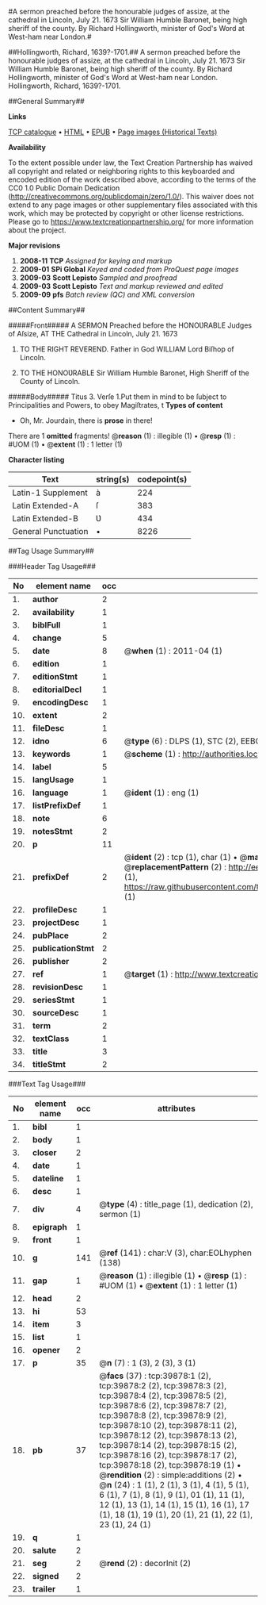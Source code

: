 #A sermon preached before the honourable judges of assize, at the cathedral in Lincoln, July 21. 1673 Sir William Humble Baronet, being high sheriff of the county. By Richard Hollingworth, minister of God's Word at West-ham near London.#

##Hollingworth, Richard, 1639?-1701.##
A sermon preached before the honourable judges of assize, at the cathedral in Lincoln, July 21. 1673 Sir William Humble Baronet, being high sheriff of the county. By Richard Hollingworth, minister of God's Word at West-ham near London.
Hollingworth, Richard, 1639?-1701.

##General Summary##

**Links**

[TCP catalogue](http://www.ota.ox.ac.uk/tcp/)  • 
[HTML](http://tei.it.ox.ac.uk/tcp/Texts-HTML/free/A70/A70253.html)  • 
[EPUB](http://tei.it.ox.ac.uk/tcp/Texts-EPUB/free/A70/A70253.epub) • 
[Page images (Historical Texts)](https://historicaltexts.jisc.ac.uk/eebo-99835197e)

**Availability**

To the extent possible under law, the Text Creation Partnership has waived all copyright and related or neighboring rights to this keyboarded and encoded edition of the work described above, according to the terms of the CC0 1.0 Public Domain Dedication (http://creativecommons.org/publicdomain/zero/1.0/). This waiver does not extend to any page images or other supplementary files associated with this work, which may be protected by copyright or other license restrictions. Please go to https://www.textcreationpartnership.org/ for more information about the project.

**Major revisions**

1. __2008-11__ __TCP__ *Assigned for keying and markup*
1. __2009-01__ __SPi Global__ *Keyed and coded from ProQuest page images*
1. __2009-03__ __Scott Lepisto__ *Sampled and proofread*
1. __2009-03__ __Scott Lepisto__ *Text and markup reviewed and edited*
1. __2009-09__ __pfs__ *Batch review (QC) and XML conversion*

##Content Summary##

#####Front#####
A SERMON Preached before the HONOƲRABLE Judges of Aſsize, AT THE Cathedral in Lincoln, July 21. 1673
1. TO THE RIGHT REVEREND. Father in God WILLIAM Lord Biſhop of Lincoln.

1. TO THE HONOƲRABLE Sir William Humble Baronet, High Sheriff of the County of Lincoln.

#####Body#####
Titus 3. Verſe 1.Put them in mind to be ſubject to Principalities and Powers, to obey Magiſtrates, t
**Types of content**

  * Oh, Mr. Jourdain, there is **prose** in there!

There are 1 **omitted** fragments! 
 @__reason__ (1) : illegible (1)  •  @__resp__ (1) : #UOM (1)  •  @__extent__ (1) : 1 letter (1)

**Character listing**


|Text|string(s)|codepoint(s)|
|---|---|---|
|Latin-1 Supplement|à|224|
|Latin Extended-A|ſ|383|
|Latin Extended-B|Ʋ|434|
|General Punctuation|•|8226|

##Tag Usage Summary##

###Header Tag Usage###

|No|element name|occ|attributes|
|---|---|---|---|
|1.|__author__|2||
|2.|__availability__|1||
|3.|__biblFull__|1||
|4.|__change__|5||
|5.|__date__|8| @__when__ (1) : 2011-04 (1)|
|6.|__edition__|1||
|7.|__editionStmt__|1||
|8.|__editorialDecl__|1||
|9.|__encodingDesc__|1||
|10.|__extent__|2||
|11.|__fileDesc__|1||
|12.|__idno__|6| @__type__ (6) : DLPS (1), STC (2), EEBO-CITATION (1), PROQUEST (1), VID (1)|
|13.|__keywords__|1| @__scheme__ (1) : http://authorities.loc.gov/ (1)|
|14.|__label__|5||
|15.|__langUsage__|1||
|16.|__language__|1| @__ident__ (1) : eng (1)|
|17.|__listPrefixDef__|1||
|18.|__note__|6||
|19.|__notesStmt__|2||
|20.|__p__|11||
|21.|__prefixDef__|2| @__ident__ (2) : tcp (1), char (1)  •  @__matchPattern__ (2) : ([0-9\-]+):([0-9IVX]+) (1), (.+) (1)  •  @__replacementPattern__ (2) : http://eebo.chadwyck.com/downloadtiff?vid=$1&page=$2 (1), https://raw.githubusercontent.com/textcreationpartnership/Texts/master/tcpchars.xml#$1 (1)|
|22.|__profileDesc__|1||
|23.|__projectDesc__|1||
|24.|__pubPlace__|2||
|25.|__publicationStmt__|2||
|26.|__publisher__|2||
|27.|__ref__|1| @__target__ (1) : http://www.textcreationpartnership.org/docs/. (1)|
|28.|__revisionDesc__|1||
|29.|__seriesStmt__|1||
|30.|__sourceDesc__|1||
|31.|__term__|2||
|32.|__textClass__|1||
|33.|__title__|3||
|34.|__titleStmt__|2||


###Text Tag Usage###

|No|element name|occ|attributes|
|---|---|---|---|
|1.|__bibl__|1||
|2.|__body__|1||
|3.|__closer__|2||
|4.|__date__|1||
|5.|__dateline__|1||
|6.|__desc__|1||
|7.|__div__|4| @__type__ (4) : title_page (1), dedication (2), sermon (1)|
|8.|__epigraph__|1||
|9.|__front__|1||
|10.|__g__|141| @__ref__ (141) : char:V (3), char:EOLhyphen (138)|
|11.|__gap__|1| @__reason__ (1) : illegible (1)  •  @__resp__ (1) : #UOM (1)  •  @__extent__ (1) : 1 letter (1)|
|12.|__head__|2||
|13.|__hi__|53||
|14.|__item__|3||
|15.|__list__|1||
|16.|__opener__|2||
|17.|__p__|35| @__n__ (7) : 1 (3), 2 (3), 3 (1)|
|18.|__pb__|37| @__facs__ (37) : tcp:39878:1 (2), tcp:39878:2 (2), tcp:39878:3 (2), tcp:39878:4 (2), tcp:39878:5 (2), tcp:39878:6 (2), tcp:39878:7 (2), tcp:39878:8 (2), tcp:39878:9 (2), tcp:39878:10 (2), tcp:39878:11 (2), tcp:39878:12 (2), tcp:39878:13 (2), tcp:39878:14 (2), tcp:39878:15 (2), tcp:39878:16 (2), tcp:39878:17 (2), tcp:39878:18 (2), tcp:39878:19 (1)  •  @__rendition__ (2) : simple:additions (2)  •  @__n__ (24) : 1 (1), 2 (1), 3 (1), 4 (1), 5 (1), 6 (1), 7 (1), 8 (1), 9 (1), 01 (1), 11 (1), 12 (1), 13 (1), 14 (1), 15 (1), 16 (1), 17 (1), 18 (1), 19 (1), 20 (1), 21 (1), 22 (1), 23 (1), 24 (1)|
|19.|__q__|1||
|20.|__salute__|2||
|21.|__seg__|2| @__rend__ (2) : decorInit (2)|
|22.|__signed__|2||
|23.|__trailer__|1||
